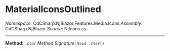 # MaterialIconsOutlined

*Namespace:* CdCSharp.NjBlazor.Features.Media.Icons
*Assembly:* CdCSharp.NjBlazor
*Source:* NjIcons.cs


---

**Method:** `.ctor`
*Method Signature:* `Void .ctor()`


